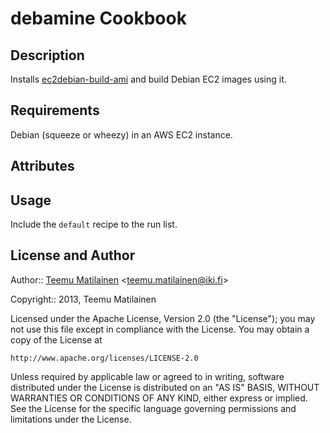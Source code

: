 debamine Cookbook
=================

Description
-----------

Installs [ec2debian-build-ami](https://github.com/andsens/ec2debian-build-ami)
and build Debian EC2 images using it.

Requirements
------------

Debian (squeeze or wheezy) in an AWS EC2 instance.

Attributes
----------


Usage
-----

Include the `default` recipe to the run list.

License and Author
------------------

Author:: [Teemu Matilainen](https://github.com/tmatilai) <<teemu.matilainen@iki.fi>>

Copyright:: 2013, Teemu Matilainen

Licensed under the Apache License, Version 2.0 (the "License");
you may not use this file except in compliance with the License.
You may obtain a copy of the License at

    http://www.apache.org/licenses/LICENSE-2.0

Unless required by applicable law or agreed to in writing, software
distributed under the License is distributed on an "AS IS" BASIS,
WITHOUT WARRANTIES OR CONDITIONS OF ANY KIND, either express or implied.
See the License for the specific language governing permissions and
limitations under the License.
